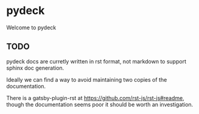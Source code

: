 # pydeck

Welcome to pydeck

## TODO 

pydeck docs are curretly written in rst format, not markdown to support sphinx doc generation.

Ideally we can find a way to avoid maintaining two copies of the documentation.

There is a gatsby-plugin-rst at https://github.com/rst-js/rst-js#readme, though the documentation seems poor it should be worth an investigation.
